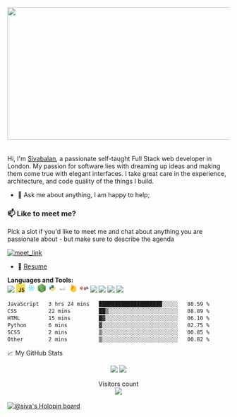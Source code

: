 <div align="center">
  <img src="https://media.giphy.com/media/dWesBcTLavkZuG35MI/giphy.gif" width="600" height="300"/>
</div>
<!-- <a href="https://discord.gg/XTW52Kt">
  <img align="left" alt="Abhishek's Discord" width="22px" src="https://raw.githubusercontent.com/peterthehan/peterthehan/master/assets/discord.svg" />
</a>
<a href="https://twitter.com/abhisheknaiidu">
  <img align="left" alt="Abhishek Naidu | Twitter" width="22px" src="https://raw.githubusercontent.com/peterthehan/peterthehan/master/assets/twitter.svg" />
</a> -->
<!-- <a href="https://www.linkedin.com/in/sivacsus/">
  <img align="right" alt="Sivabalan's LinkedIN" width="22px" src="https://raw.githubusercontent.com/peterthehan/peterthehan/master/assets/linkedin.svg" />
</a> -->
<!-- <a href="https://open.spotify.com/user/e90fe4zsndbm6xoe2t7t8kogf?si=WaLKpwvWTle0btle2qPb6g">
  <img align="left" alt="Abhishek's Spotify" width="22px" src="https://raw.githubusercontent.com/peterthehan/peterthehan/master/assets/spotify.svg" />
</a> -->

<!-- ![](https://visitor-badge.glitch.me/badge?page_id=sivabalanb)
 -->
<br />

Hi, I'm [Sivabalan](https://www.linkedin.com/in/sivacsus/), a passionate self-taught Full Stack web developer in London. My passion for software lies with dreaming up ideas and making them come true with elegant interfaces. I take great care in the experience, architecture, and code quality of the things I build.


<!--   <img align="right" alt="GIF" src="https://github.com/abhisheknaiidu/abhisheknaiidu/blob/master/code.gif?raw=true" width="450" height="320" />
   -->
- 💬 Ask me about anything, I am happy to help;
### 📫 Like to meet me?

Pick a slot if you'd like to meet me and chat about anything you are passionate about - but make sure to describe the agenda

<a href="[https://calendly.com/anmol098/30min](https://calendly.com/event_types/user/me)" target="_blank"><img width="498" alt="meet_link" src="https://user-images.githubusercontent.com/15426564/144297439-f530f383-e73e-41e0-9914-a9b7d3f432e5.png"></a>

- 📝 [Resume](https://www.linkedin.com/in/sivacsus/)


**Languages and Tools:**  
<code><img height="20" src="https://forthebadge.com/images/badges/built-with-love.svg" /></code>
<code><img height="20" src="https://raw.githubusercontent.com/github/explore/80688e429a7d4ef2fca1e82350fe8e3517d3494d/topics/javascript/javascript.png"></code>
<code><img height="20" src="https://raw.githubusercontent.com/github/explore/80688e429a7d4ef2fca1e82350fe8e3517d3494d/topics/react/react.png"></code>
<code><img height="20" src="https://raw.githubusercontent.com/github/explore/80688e429a7d4ef2fca1e82350fe8e3517d3494d/topics/nodejs/nodejs.png"></code>
<code><img height="20" src="https://raw.githubusercontent.com/github/explore/80688e429a7d4ef2fca1e82350fe8e3517d3494d/topics/python/python.png"></code>
<code><img height="20" src="https://raw.githubusercontent.com/github/explore/80688e429a7d4ef2fca1e82350fe8e3517d3494d/topics/mysql/mysql.png"></code>
<code><img height="20" src="https://raw.githubusercontent.com/github/explore/80688e429a7d4ef2fca1e82350fe8e3517d3494d/topics/firebase/firebase.png"></code>
<code><img height="20" src="https://raw.githubusercontent.com/github/explore/80688e429a7d4ef2fca1e82350fe8e3517d3494d/topics/git/git.png"></code>
<code><img height="20" src="https://cdn.jsdelivr.net/gh/devicons/devicon/icons/azure/azure-original.svg" /></code>
<code><img height="20" src="https://cdn.jsdelivr.net/gh/devicons/devicon/icons/jira/jira-original.svg" /></code>
<code><img height="20" src="https://cdn.jsdelivr.net/gh/devicons/devicon/icons/vscode/vscode-original.svg" /></code>
<code><img height="20" src="https://cdn.jsdelivr.net/gh/devicons/devicon/icons/jenkins/jenkins-original.svg" /></code>
          
          
          
          

<!--START_SECTION:waka-->

```text
JavaScript   3 hrs 24 mins   ████████████████████░░░░░   80.59 %
CSS          22 mins         ██▒░░░░░░░░░░░░░░░░░░░░░░   08.89 %
HTML         15 mins         █▓░░░░░░░░░░░░░░░░░░░░░░░   06.10 %
Python       6 mins          ▓░░░░░░░░░░░░░░░░░░░░░░░░   02.75 %
SCSS         2 mins          ▒░░░░░░░░░░░░░░░░░░░░░░░░   00.85 %
Other        2 mins          ▒░░░░░░░░░░░░░░░░░░░░░░░░   00.82 %
```

<!--END_SECTION:waka-->


📈 My GitHub Stats

<p align = "center">
    <img src = "https://github-readme-stats.vercel.app/api?username=sivabalanb&show_icons=true&theme=merko" width = 400>
  <img src = "https://github-readme-streak-stats.herokuapp.com?user=sivabalanb&theme=dark&hide_border=true" width = 400>
</p>

<p align="center"> 
  Visitors count<br>
  <img src="https://profile-counter.glitch.me/sivabalanb/count.svg" />
</p>

[![@siva's Holopin board](https://www.holopin.io/api/user/board?user=siva)](https://holopin.io/@siva)




